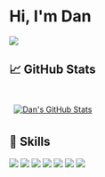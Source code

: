 # Hi, I'm Dan

<img src="https://cdn.discordapp.com/attachments/832624945309286411/1001137777917829190/githubpicture.png">

## &#x1f4c8; GitHub Stats

<br>

<a href="https://github.com/dann-5m">
  <img align="center" style="margin:0.5rem" src="https://github-readme-stats.vercel.app/api?username=dann-5m&show_icons=true&line_height=27&count_private=true&title_color=ffffff&text_color=c9cacc&icon_color=4AB097&bg_color=00102a" alt="Dan's GitHub Stats" />
</a>

## 💼 Skills

![](https://img.shields.io/badge/Code-LUA-informational?style=flat&logo=Lua&logoColor=white&color=00102a)
![](https://img.shields.io/badge/Code-React-informational?style=flat&logo=react&logoColor=white&color=00102a)
![](https://img.shields.io/badge/Code-HTML-informational?style=flat&logo=HTML&logoColor=white&color=00102a)
![](https://img.shields.io/badge/Code-CSS-informational?style=flat&logo=CSS&logoColor=white&color=00102a)
![](https://img.shields.io/badge/Code-JavaScript-informational?style=flat&logo=JavaScript&logoColor=white&color=00102a)
![](https://img.shields.io/badge/Code-TypeScript-informational?style=flat&logo=TypeScript&logoColor=white&color=00102a)
![](https://img.shields.io/badge/Code-MySQL-informational?style=flat&logo=MySQL&logoColor=white&color=00102a)
